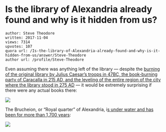 # Is the library of Alexandria already found and why is it hidden from us?

	author: Steve Theodore
	written: 2017-11-04
	views: 7314
	upvotes: 107
	quora url: /Is-the-library-of-Alexandria-already-found-and-why-is-it-hidden-from-us/answer/Steve-Theodore
	author url: /profile/Steve-Theodore


Even assuming there was anything left of the library — despite the [burning of the original library by Julius Caesar’s troops in 47BC, the book-burning party of Caracalla in 215 AD, and the leveling of the entire region of the city where the library stood in 275 AD](https://www.quora.com/Who-was-responsible-for-the-destruction-of-the-library-of-Alexandria) — it would be extremely surprising if there were any actual books there:

![](https://qph.fs.quoracdn.net/main-qimg-96471dc52922810862cbd008cb1292a6-c)

The Brucheion, or “Royal quarter” of Alexandria, i[s under water and has been for more than 1,700 years](https://www.smithsonianmag.com/science-nature/raising-alexandria-151005550/):

![](https://qph.fs.quoracdn.net/main-qimg-9dc6f76dfed0228f4a345f79a894792e-c)

